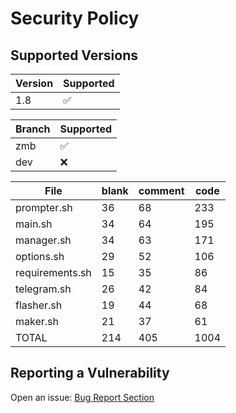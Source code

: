 # Security Policy

## Supported Versions

| Version | Supported          |
| ------- | ------------------ |
| 1.8     | :white_check_mark: |

| Branch | Supported          |
| ------ | ------------------ |
| zmb    | :white_check_mark: |
| dev    | :x:                |

| File            | blank | comment | code |
| --------------- | ----- | ------- | ---- |
| prompter.sh     | 36    | 68      | 233  |
| main.sh         | 34    | 64      | 195  |
| manager.sh      | 34    | 63      | 171  |
| options.sh      | 29    | 52      | 106  |
| requirements.sh | 15    | 35      | 86   |
| telegram.sh     | 26    | 42      | 84   |
| flasher.sh      | 19    | 44      | 68   |
| maker.sh        | 21    | 37      | 61   |
| TOTAL           | 214   | 405     | 1004 |

## Reporting a Vulnerability

Open an issue: [Bug Report Section](https://github.com/grm34/ZenMaxBuilder/issues/new/choose)
